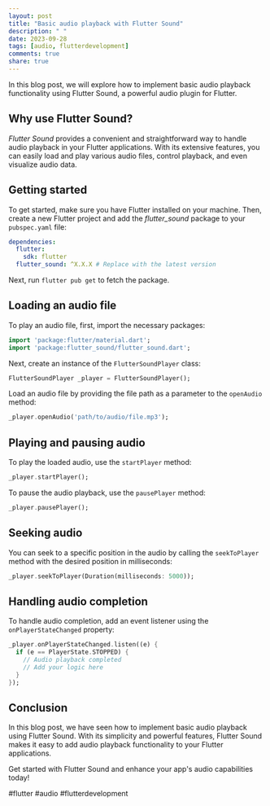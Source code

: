 ```yaml
---
layout: post
title: "Basic audio playback with Flutter Sound"
description: " "
date: 2023-09-28
tags: [audio, flutterdevelopment]
comments: true
share: true
---
```


In this blog post, we will explore how to implement basic audio playback functionality using Flutter Sound, a powerful audio plugin for Flutter.

## Why use Flutter Sound?

*Flutter Sound* provides a convenient and straightforward way to handle audio playback in your Flutter applications. With its extensive features, you can easily load and play various audio files, control playback, and even visualize audio data.

## Getting started

To get started, make sure you have Flutter installed on your machine. Then, create a new Flutter project and add the *flutter_sound* package to your `pubspec.yaml` file:

```yaml
dependencies:
  flutter:
    sdk: flutter
  flutter_sound: ^X.X.X # Replace with the latest version
```

Next, run `flutter pub get` to fetch the package.

## Loading an audio file

To play an audio file, first, import the necessary packages:

```dart
import 'package:flutter/material.dart';
import 'package:flutter_sound/flutter_sound.dart';
```

Next, create an instance of the `FlutterSoundPlayer` class:

```dart
FlutterSoundPlayer _player = FlutterSoundPlayer();
```

Load an audio file by providing the file path as a parameter to the `openAudio` method:

```dart
_player.openAudio('path/to/audio/file.mp3');
```

## Playing and pausing audio

To play the loaded audio, use the `startPlayer` method:

```dart
_player.startPlayer();
```

To pause the audio playback, use the `pausePlayer` method:

```dart
_player.pausePlayer();
```

## Seeking audio

You can seek to a specific position in the audio by calling the `seekToPlayer` method with the desired position in milliseconds:

```dart
_player.seekToPlayer(Duration(milliseconds: 5000));
```

## Handling audio completion

To handle audio completion, add an event listener using the `onPlayerStateChanged` property:

```dart
_player.onPlayerStateChanged.listen((e) {
  if (e == PlayerState.STOPPED) {
    // Audio playback completed
    // Add your logic here
  }
});
```

## Conclusion

In this blog post, we have seen how to implement basic audio playback using Flutter Sound. With its simplicity and powerful features, Flutter Sound makes it easy to add audio playback functionality to your Flutter applications.

Get started with Flutter Sound and enhance your app's audio capabilities today!

#flutter #audio #flutterdevelopment